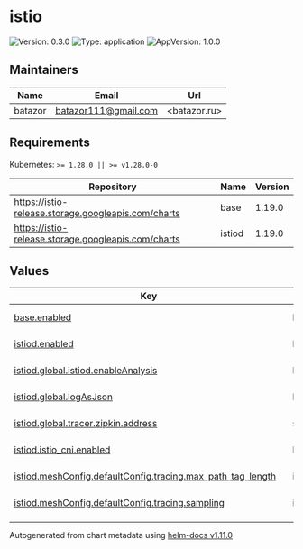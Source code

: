 # istio

![Version: 0.3.0](https://img.shields.io/badge/Version-0.3.0-informational?style=flat-square) ![Type: application](https://img.shields.io/badge/Type-application-informational?style=flat-square) ![AppVersion: 1.0.0](https://img.shields.io/badge/AppVersion-1.0.0-informational?style=flat-square)

## Maintainers

| Name | Email | Url |
| ---- | ------ | --- |
| batazor | <batazor111@gmail.com> | <batazor.ru> |

## Requirements

Kubernetes: `>= 1.28.0 || >= v1.28.0-0`

| Repository | Name | Version |
|------------|------|---------|
| https://istio-release.storage.googleapis.com/charts | base | 1.19.0 |
| https://istio-release.storage.googleapis.com/charts | istiod | 1.19.0 |

## Values

<table height="400px" >
	<thead>
		<th>Key</th>
		<th>Type</th>
		<th>Default</th>
		<th>Description</th>
	</thead>
	<tbody>
		<tr>
			<td id="base--enabled"><a href="./values.yaml#L2">base.enabled</a></td>
			<td>
bool
</td>
			<td>
				<div style="max-width: 300px;">
<pre lang="json">
true
</pre>
</div>
			</td>
			<td></td>
		</tr>
		<tr>
			<td id="istiod--enabled"><a href="./values.yaml#L5">istiod.enabled</a></td>
			<td>
bool
</td>
			<td>
				<div style="max-width: 300px;">
<pre lang="json">
true
</pre>
</div>
			</td>
			<td></td>
		</tr>
		<tr>
			<td id="istiod--global--istiod--enableAnalysis"><a href="./values.yaml#L11">istiod.global.istiod.enableAnalysis</a></td>
			<td>
bool
</td>
			<td>
				<div style="max-width: 300px;">
<pre lang="json">
true
</pre>
</div>
			</td>
			<td></td>
		</tr>
		<tr>
			<td id="istiod--global--logAsJson"><a href="./values.yaml#L8">istiod.global.logAsJson</a></td>
			<td>
bool
</td>
			<td>
				<div style="max-width: 300px;">
<pre lang="json">
true
</pre>
</div>
			</td>
			<td></td>
		</tr>
		<tr>
			<td id="istiod--global--tracer--zipkin--address"><a href="./values.yaml#L15">istiod.global.tracer.zipkin.address</a></td>
			<td>
string
</td>
			<td>
				<div style="max-width: 300px;">
<pre lang="json">
"grafana-tempo.grafana:9411"
</pre>
</div>
			</td>
			<td></td>
		</tr>
		<tr>
			<td id="istiod--istio_cni--enabled"><a href="./values.yaml#L26">istiod.istio_cni.enabled</a></td>
			<td>
bool
</td>
			<td>
				<div style="max-width: 300px;">
<pre lang="json">
true
</pre>
</div>
			</td>
			<td></td>
		</tr>
		<tr>
			<td id="istiod--meshConfig--defaultConfig--tracing--max_path_tag_length"><a href="./values.yaml#L34">istiod.meshConfig.defaultConfig.tracing.max_path_tag_length</a></td>
			<td>
int
</td>
			<td>
				<div style="max-width: 300px;">
<pre lang="json">
99999
</pre>
</div>
			</td>
			<td></td>
		</tr>
		<tr>
			<td id="istiod--meshConfig--defaultConfig--tracing--sampling"><a href="./values.yaml#L35">istiod.meshConfig.defaultConfig.tracing.sampling</a></td>
			<td>
int
</td>
			<td>
				<div style="max-width: 300px;">
<pre lang="json">
100
</pre>
</div>
			</td>
			<td></td>
		</tr>
		<tr>
			<td id="istiod--meshConfig--defaultConfig--tracing--zipkin--address"><a href="./values.yaml#L37">istiod.meshConfig.defaultConfig.tracing.zipkin.address</a></td>
			<td>
string
</td>
			<td>
				<div style="max-width: 300px;">
<pre lang="json">
"grafana-tempo.grafana:9411"
</pre>
</div>
			</td>
			<td></td>
		</tr>
		<tr>
			<td id="istiod--meshConfig--enableTracing"><a href="./values.yaml#L31">istiod.meshConfig.enableTracing</a></td>
			<td>
bool
</td>
			<td>
				<div style="max-width: 300px;">
<pre lang="json">
true
</pre>
</div>
			</td>
			<td></td>
		</tr>
		<tr>
			<td id="istiod--meshConfig--extensionProviders[0]--envoyOtelAls--port"><a href="./values.yaml#L43">istiod.meshConfig.extensionProviders[0].envoyOtelAls.port</a></td>
			<td>
int
</td>
			<td>
				<div style="max-width: 300px;">
<pre lang="json">
4317
</pre>
</div>
			</td>
			<td></td>
		</tr>
		<tr>
			<td id="istiod--meshConfig--extensionProviders[0]--envoyOtelAls--service"><a href="./values.yaml#L42">istiod.meshConfig.extensionProviders[0].envoyOtelAls.service</a></td>
			<td>
string
</td>
			<td>
				<div style="max-width: 300px;">
<pre lang="json">
"grafana-tempo.grafana"
</pre>
</div>
			</td>
			<td></td>
		</tr>
		<tr>
			<td id="istiod--meshConfig--extensionProviders[0]--name"><a href="./values.yaml#L40">istiod.meshConfig.extensionProviders[0].name</a></td>
			<td>
string
</td>
			<td>
				<div style="max-width: 300px;">
<pre lang="json">
"otel"
</pre>
</div>
			</td>
			<td></td>
		</tr>
		<tr>
			<td id="istiod--pilot--env--ENABLE_NATIVE_SIDECARS"><a href="./values.yaml#L22">istiod.pilot.env.ENABLE_NATIVE_SIDECARS</a></td>
			<td>
string
</td>
			<td>
				<div style="max-width: 300px;">
<pre lang="json">
"false"
</pre>
</div>
			</td>
			<td></td>
		</tr>
		<tr>
			<td id="istiod--pilot--env--ISTIO_ENABLE_CONTROLLER_QUEUE_METRICS"><a href="./values.yaml#L23">istiod.pilot.env.ISTIO_ENABLE_CONTROLLER_QUEUE_METRICS</a></td>
			<td>
string
</td>
			<td>
				<div style="max-width: 300px;">
<pre lang="json">
"false"
</pre>
</div>
			</td>
			<td></td>
		</tr>
		<tr>
			<td id="istiod--pilot--traceSampling"><a href="./values.yaml#L19">istiod.pilot.traceSampling</a></td>
			<td>
float
</td>
			<td>
				<div style="max-width: 300px;">
<pre lang="json">
100
</pre>
</div>
			</td>
			<td></td>
		</tr>
		<tr>
			<td id="istiod--telemetry--v2--metadataExchange--wasmEnabled"><a href="./values.yaml#L54">istiod.telemetry.v2.metadataExchange.wasmEnabled</a></td>
			<td>
bool
</td>
			<td>
				<div style="max-width: 300px;">
<pre lang="json">
true
</pre>
</div>
			</td>
			<td></td>
		</tr>
		<tr>
			<td id="istiod--telemetry--v2--prometheus--configOverride--scrapeInterval"><a href="./values.yaml#L59">istiod.telemetry.v2.prometheus.configOverride.scrapeInterval</a></td>
			<td>
string
</td>
			<td>
				<div style="max-width: 300px;">
<pre lang="json">
"15s"
</pre>
</div>
			</td>
			<td></td>
		</tr>
		<tr>
			<td id="istiod--telemetry--v2--prometheus--configOverride--scrapeTimeout"><a href="./values.yaml#L60">istiod.telemetry.v2.prometheus.configOverride.scrapeTimeout</a></td>
			<td>
string
</td>
			<td>
				<div style="max-width: 300px;">
<pre lang="json">
"10s"
</pre>
</div>
			</td>
			<td></td>
		</tr>
		<tr>
			<td id="istiod--telemetry--v2--prometheus--enabled"><a href="./values.yaml#L56">istiod.telemetry.v2.prometheus.enabled</a></td>
			<td>
bool
</td>
			<td>
				<div style="max-width: 300px;">
<pre lang="json">
true
</pre>
</div>
			</td>
			<td></td>
		</tr>
		<tr>
			<td id="istiod--telemetry--v2--prometheus--wasmEnabled"><a href="./values.yaml#L57">istiod.telemetry.v2.prometheus.wasmEnabled</a></td>
			<td>
bool
</td>
			<td>
				<div style="max-width: 300px;">
<pre lang="json">
true
</pre>
</div>
			</td>
			<td></td>
		</tr>
	</tbody>
</table>

----------------------------------------------
Autogenerated from chart metadata using [helm-docs v1.11.0](https://github.com/norwoodj/helm-docs/releases/v1.11.0)
